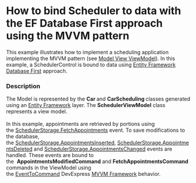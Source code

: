 # How to bind Scheduler to data with the EF Database First approach using the MVVM pattern


<p>This example illustrates how to implement a scheduling application implementing the MVVM pattern (see <a href="http://en.wikipedia.org/wiki/Model_View_ViewModel">Model View ViewModel</a>). In this example, a SchedulerControl is bound to data using <a href="http://www.entityframeworktutorial.net/database-first-with-entity-framework.aspx">Entity Framework Database First</a> approach.</p>


<h3>Description</h3>

<p>The Model is represented by the&nbsp;<strong>Car&nbsp;</strong>and&nbsp;<strong>CarScheduling&nbsp;</strong>classes generated using an&nbsp;<a href="http://en.wikipedia.org/wiki/Entity_Framework">Entity Framework</a>&nbsp;layer. The&nbsp;<strong>SchedulerViewModel</strong>&nbsp;class represents a view model.&nbsp;<br><br>In this example, appointments are retrieved by portions using the&nbsp;<a href="https://documentation.devexpress.com/#WPF/DevExpressXpfSchedulerSchedulerStorage_FetchAppointmentstopic">SchedulerStorage.FetchAppointments</a>&nbsp;event. To save modifications to the database, the&nbsp;<a href="https://documentation.devexpress.com/#WPF/DevExpressXpfSchedulerSchedulerStorage_AppointmentsInsertedtopic">SchedulerStorage.AppointmentsInserted</a>,&nbsp;<a href="https://documentation.devexpress.com/#WPF/DevExpressXpfSchedulerSchedulerStorage_AppointmentsDeletedtopic">SchedulerStorage.AppointmentsDeleted</a>&nbsp;and&nbsp;<a href="https://documentation.devexpress.com/#WPF/DevExpressXpfSchedulerSchedulerStorage_AppointmentsChangedtopic">SchedulerStorage.AppointmentsChanged</a>&nbsp;events are handled. These events are bound to the&nbsp;&nbsp;<strong>AppointmentsModifiedCommand</strong>&nbsp;and&nbsp;<strong>FetchAppointmentsCommand&nbsp;</strong>commands in the ViewModel using the&nbsp;<a href="https://documentation.devexpress.com/#WPF/CustomDocument17369/Example">EventToCommand</a>&nbsp;DevExpress&nbsp;<a href="https://documentation.devexpress.com/#WPF/CustomDocument15112">MVVM Framework</a>&nbsp;behavior.</p>

<br/>


